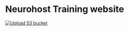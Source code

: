 # Neurohost Training website 
[![Upload S3 bucket](https://github.com/JoseGuzman/nhx-training-guides/actions/workflows/uploadS3.yml/badge.svg?branch=master&event=push)](https://github.com/JoseGuzman/nhx-training-guides/actions/workflows/uploadS3.yml)

